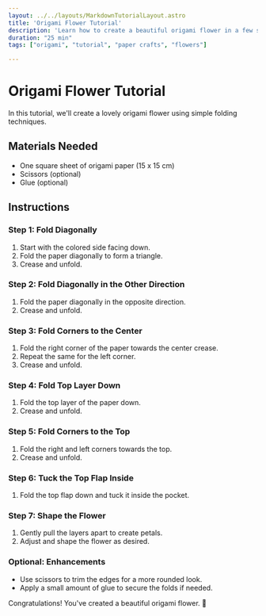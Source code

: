 ```yaml
---
layout: ../../layouts/MarkdownTutorialLayout.astro
title: 'Origami Flower Tutorial'
description: 'Learn how to create a beautiful origami flower in a few simple steps.'
duration: "25 min"
tags: ["origami", "tutorial", "paper crafts", "flowers"]

---
```


# Origami Flower Tutorial

In this tutorial, we'll create a lovely origami flower using simple folding techniques.

## Materials Needed
- One square sheet of origami paper (15 x 15 cm)
- Scissors (optional)
- Glue (optional)

## Instructions

### Step 1: Fold Diagonally
1. Start with the colored side facing down.
2. Fold the paper diagonally to form a triangle.
3. Crease and unfold.

### Step 2: Fold Diagonally in the Other Direction
1. Fold the paper diagonally in the opposite direction.
2. Crease and unfold.

### Step 3: Fold Corners to the Center
1. Fold the right corner of the paper towards the center crease.
2. Repeat the same for the left corner.
3. Crease and unfold.

### Step 4: Fold Top Layer Down
1. Fold the top layer of the paper down.
2. Crease and unfold.

### Step 5: Fold Corners to the Top
1. Fold the right and left corners towards the top.
2. Crease and unfold.

### Step 6: Tuck the Top Flap Inside
1. Fold the top flap down and tuck it inside the pocket.

### Step 7: Shape the Flower
1. Gently pull the layers apart to create petals.
2. Adjust and shape the flower as desired.

### Optional: Enhancements
- Use scissors to trim the edges for a more rounded look.
- Apply a small amount of glue to secure the folds if needed.

Congratulations! You've created a beautiful origami flower. 🌸
